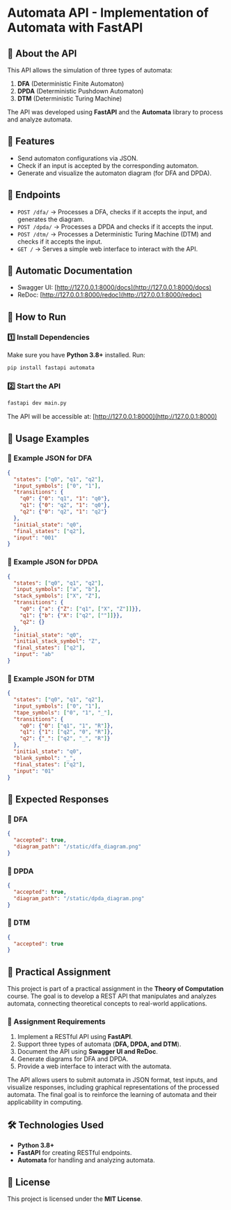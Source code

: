 # Automata API - Implementation of Automata with FastAPI

## 📌 About the API
This API allows the simulation of three types of automata:
1. **DFA** (Deterministic Finite Automaton)
2. **DPDA** (Deterministic Pushdown Automaton)
3. **DTM** (Deterministic Turing Machine)

The API was developed using **FastAPI** and the **Automata** library to process and analyze automata.

## 🔹 Features
- Send automaton configurations via JSON.
- Check if an input is accepted by the corresponding automaton.
- Generate and visualize the automaton diagram (for DFA and DPDA).

## 🔹 Endpoints
- `POST /dfa/` → Processes a DFA, checks if it accepts the input, and generates the diagram.
- `POST /dpda/` → Processes a DPDA and checks if it accepts the input.
- `POST /dtm/` → Processes a Deterministic Turing Machine (DTM) and checks if it accepts the input.
- `GET /` → Serves a simple web interface to interact with the API.

## 📜 Automatic Documentation
- Swagger UI: [http://127.0.0.1:8000/docs](http://127.0.0.1:8000/docs)
- ReDoc: [http://127.0.0.1:8000/redoc](http://127.0.0.1:8000/redoc)

## 🚀 How to Run
### 1️⃣ Install Dependencies
Make sure you have **Python 3.8+** installed. Run:
```sh
pip install fastapi automata
```

### 2️⃣ Start the API
```sh
fastapi dev main.py
```

The API will be accessible at: [http://127.0.0.1:8000](http://127.0.0.1:8000)

## 📌 Usage Examples
### 🔹 Example JSON for DFA
```json
{
  "states": ["q0", "q1", "q2"],
  "input_symbols": ["0", "1"],
  "transitions": {
    "q0": {"0": "q1", "1": "q0"},
    "q1": {"0": "q2", "1": "q0"},
    "q2": {"0": "q2", "1": "q2"}
  },
  "initial_state": "q0",
  "final_states": ["q2"],
  "input": "001"
}
```

### 🔹 Example JSON for DPDA
```json
{
  "states": ["q0", "q1", "q2"],
  "input_symbols": ["a", "b"],
  "stack_symbols": ["X", "Z"],
  "transitions": {
    "q0": {"a": {"Z": ["q1", ["X", "Z"]]}},
    "q1": {"b": {"X": ["q2", [""]]}},
    "q2": {}
  },
  "initial_state": "q0",
  "initial_stack_symbol": "Z",
  "final_states": ["q2"],
  "input": "ab"
}
```

### 🔹 Example JSON for DTM
```json
{
  "states": ["q0", "q1", "q2"],
  "input_symbols": ["0", "1"],
  "tape_symbols": ["0", "1", "_"],
  "transitions": {
    "q0": {"0": ["q1", "1", "R"]},
    "q1": {"1": ["q2", "0", "R"]},
    "q2": {"_": ["q2", "_", "R"]}
  },
  "initial_state": "q0",
  "blank_symbol": "_",
  "final_states": ["q2"],
  "input": "01"
}
```

## 📌 Expected Responses
### 🔹 DFA
```json
{
  "accepted": true,
  "diagram_path": "/static/dfa_diagram.png"
}
```

### 🔹 DPDA
```json
{
  "accepted": true,
  "diagram_path": "/static/dpda_diagram.png"
}
```

### 🔹 DTM
```json
{
  "accepted": true
}
```

## 📌 Practical Assignment
This project is part of a practical assignment in the **Theory of Computation** course. The goal is to develop a REST API that manipulates and analyzes automata, connecting theoretical concepts to real-world applications.

### 📌 Assignment Requirements
1. Implement a RESTful API using **FastAPI**.
2. Support three types of automata (**DFA, DPDA, and DTM**).
3. Document the API using **Swagger UI and ReDoc**.
4. Generate diagrams for DFA and DPDA.
5. Provide a web interface to interact with the automata.

The API allows users to submit automata in JSON format, test inputs, and visualize responses, including graphical representations of the processed automata. The final goal is to reinforce the learning of automata and their applicability in computing.

## 🛠 Technologies Used
- **Python 3.8+**
- **FastAPI** for creating RESTful endpoints.
- **Automata** for handling and analyzing automata.

## 📄 License
This project is licensed under the **MIT License**.

